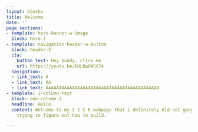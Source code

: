 ```yaml
---
layout: blocks
title: Welcome
date: ''
page_sections:
- template: hero-banner-w-image
  block: hero-2
- template: navigation-header-w-button
  block: header-2
  cta:
    button_text: Hey buddy, click me
    url: https://youtu.be/BHLBaOASC74
  navigation:
  - link_text: A
  - link_text: AA
  - link_text: AAAAAAAAAAAAAAAAAAAAAAAAAAAAAAAAAAAAAAAAAAA
- template: 1-column-text
  block: one-column-1
  headline: Hello.
  content: Welcome to my S I C K webpage that i definitely did not google for hours
    trying to figure out how to build.

---
```

